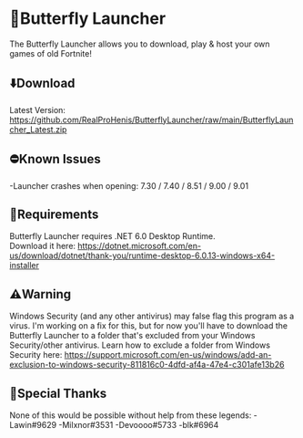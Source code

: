 # 🦋Butterfly Launcher
The Butterfly Launcher allows you to download, play & host your own games of old Fortnite!<br>

## ⬇️Download
Latest Version: https://github.com/RealProHenis/ButterflyLauncher/raw/main/ButterflyLauncher_Latest.zip

## ⛔Known Issues
-Launcher crashes when opening: 7.30 / 7.40 / 8.51 / 9.00 / 9.01

## 🚨Requirements
Butterfly Launcher requires .NET 6.0 Desktop Runtime.<br>Download it here: https://dotnet.microsoft.com/en-us/download/dotnet/thank-you/runtime-desktop-6.0.13-windows-x64-installer

## ⚠️Warning
Windows Security (and any other antivirus) may false flag this program as a virus. I'm working on a fix for this, but for now you'll have to download the Butterfly Launcher to a folder that's excluded from your Windows Security/other antivirus. Learn how to exclude a folder from Windows Security here: https://support.microsoft.com/en-us/windows/add-an-exclusion-to-windows-security-811816c0-4dfd-af4a-47e4-c301afe13b26

## 💙Special Thanks
None of this would be possible without help from these legends:
-Lawin#9629
-Milxnor#3531
-Devoooo#5733
-blk#6964
